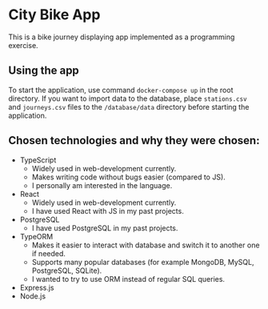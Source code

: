 # City Bike App

This is a bike journey displaying app implemented as a programming exercise.

## Using the app

To start the application, use command `docker-compose up` in the root directory.
If you want to import data to the database, place `stations.csv` and `journeys.csv` files to the `/database/data` directory before starting the application.


## Chosen technologies and why they were chosen:
- TypeScript
  - Widely used in web-development currently.
  - Makes writing code without bugs easier (compared to JS).
  - I personally am interested in the language.
- React
  - Widely used in web-development currently.
  - I have used React with JS in my past projects.
- PostgreSQL
  - I have used PostgreSQL in my past projects.
- TypeORM
  - Makes it easier to interact with database and switch it to another one if needed.
  - Supports many popular databases (for example MongoDB, MySQL, PostgreSQL, SQLite).
  - I wanted to try to use ORM instead of regular SQL queries.
- Express.js
- Node.js

